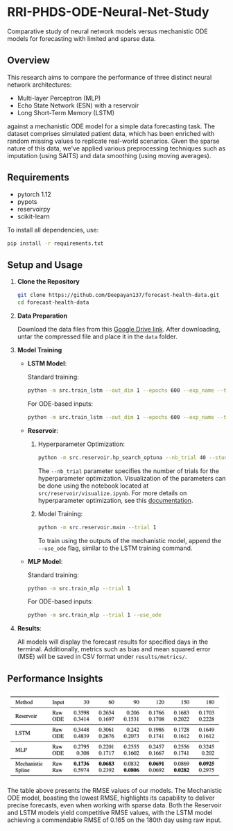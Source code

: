 # RRI-PHDS-ODE-Neural-Net-Study

Comparative study of neural network models versus mechanistic ODE models for forecasting with limited and sparse data.

## Overview

This research aims to compare the performance of three distinct neural network architectures: 

- Multi-layer Perceptron (MLP)
- Echo State Network (ESN) with a reservoir
- Long Short-Term Memory (LSTM)

against a mechanistic ODE model for a simple data forecasting task. The dataset comprises simulated patient data, which has been enriched with random missing values to replicate real-world scenarios. Given the sparse nature of this data, we've applied various preprocessing techniques such as imputation (using SAITS) and data smoothing (using moving averages).

## Requirements

- pytorch 1.12
- pypots
- reservoirpy
- scikit-learn

To install all dependencies, use:

```bash
pip install -r requirements.txt
```

## Setup and Usage

1. **Clone the Repository**
   
   ```bash
   git clone https://github.com/Deepayan137/forecast-health-data.git
   cd forecast-health-data
   ```

2. **Data Preparation**
   
   Download the data files from this [Google Drive link](https://drive.google.com/file/d/1dU0Jud300RWbRgFxK-u1zIOB84QW12b3/view?usp=drive_link). After downloading, untar the compressed file and place it in the `data` folder.

3. **Model Training**

   - **LSTM Model**:
     
     Standard training:
     ```bash
     python -m src.train_lstm --out_dim 1 --epochs 600 --exp_name --trial 1
     ```

     For ODE-based inputs:
     ```bash
     python -m src.train_lstm --out_dim 1 --epochs 600 --exp_name --trial 1 --use_ode
     ```

   - **Reservoir**:

     1. Hyperparameter Optimization:
        
        ```bash
        python -m src.reservoir.hp_search_optuna --nb_trial 40 --study_name hp_search --trial 1
        ```
        The `--nb_trial` parameter specifies the number of trials for the hyperparameter optimization. Visualization of the parameters can be done using the notebook located at `src/reservoir/visualize.ipynb`. For more details on hyperparameter optimization, see this [documentation](https://reservoirpy.readthedocs.io/en/latest/user_guide/hyper.html).

     2. Model Training:

        ```bash
        python -m src.reservoir.main --trial 1
        ```
        To train using the outputs of the mechanistic model, append the `--use_ode` flag, similar to the LSTM training command.

   - **MLP Model**:

     Standard training:
     ```bash
     python -m src.train_mlp --trial 1
     ```

     For ODE-based inputs:
     ```bash
     python -m src.train_mlp --trial 1 --use_ode
     ```

4. **Results**:

   All models will display the forecast results for specified days in the terminal. Additionally, metrics such as bias and mean squared error (MSE) will be saved in CSV format under `results/metrics/`.

## Performance Insights

![Performance Results](static/mse_results.png)

The table above presents the RMSE values of our models. The Mechanistic ODE model, boasting the lowest RMSE, highlights its capability to deliver precise forecasts, even when working with sparse data. Both the Reservoir and LSTM models yield competitive RMSE values, with the LSTM model achieving a commendable RMSE of 0.165 on the 180th day using raw input.
